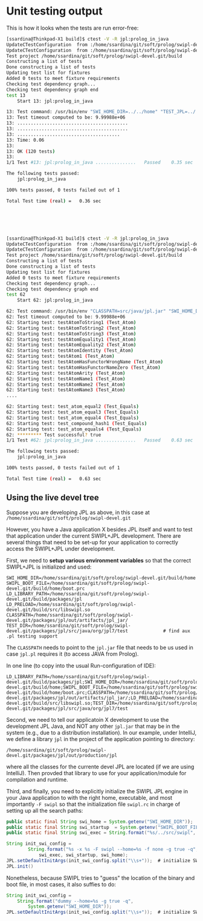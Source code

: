 # Unit testing output

This is how it looks when the tests are run error-free:

```bash
[ssardina@Thinkpad-X1 build]$ ctest -V -R jpl:prolog_in_java
UpdateCTestConfiguration  from :/home/ssardina/git/soft/prolog/swipl-devel.git/build/DartConfiguration.tcl
UpdateCTestConfiguration  from :/home/ssardina/git/soft/prolog/swipl-devel.git/build/DartConfiguration.tcl
Test project /home/ssardina/git/soft/prolog/swipl-devel.git/build
Constructing a list of tests
Done constructing a list of tests
Updating test list for fixtures
Added 0 tests to meet fixture requirements
Checking test dependency graph...
Checking test dependency graph end
test 13
    Start 13: jpl:prolog_in_java

13: Test command: /usr/bin/env "SWI_HOME_DIR=../../home" "TEST_JPL=../../../packages/jpl/test_jpl.pl" "/usr/lib/jvm/java-8-oracle/bin/java" "-Djava.library.path=." "-classpath" "/usr/share/java/junit.jar:src/java/jpl.jar:src/java/jpltest.jar" "junit.textui.TestRunner" "org.jpl7.test.TestJUnit"
13: Test timeout computed to be: 9.99988e+06
13: .........................................
13: .........................................
13: ......................................
13: Time: 0.06
13: 
13: OK (120 tests)
13: 
1/1 Test #13: jpl:prolog_in_java ...............   Passed    0.35 sec

The following tests passed:
	jpl:prolog_in_java

100% tests passed, 0 tests failed out of 1

Total Test time (real) =   0.36 sec






[ssardina@Thinkpad-X1 build]$ ctest -V -R jpl:prolog_in_java
UpdateCTestConfiguration  from :/home/ssardina/git/soft/prolog/swipl-devel.git/build/DartConfiguration.tcl
UpdateCTestConfiguration  from :/home/ssardina/git/soft/prolog/swipl-devel.git/build/DartConfiguration.tcl
Test project /home/ssardina/git/soft/prolog/swipl-devel.git/build
Constructing a list of tests
Done constructing a list of tests
Updating test list for fixtures
Added 0 tests to meet fixture requirements
Checking test dependency graph...
Checking test dependency graph end
test 62
    Start 62: jpl:prolog_in_java

62: Test command: /usr/bin/env "CLASSPATH=src/java/jpl.jar" "SWI_HOME_DIR=../../home" "SWIPL_BOOT_FILE=../../home/boot.prc" "SOURCE_DIR=/home/ssardina/git/soft/prolog/swipl-devel.git/packages/jpl" "/usr/lib/jvm/java-11-openjdk-amd64/bin/java" "-Djava.library.path=." "-classpath" "/usr/share/java/junit4.jar:/usr/share/java/hamcrest-core.jar:src/java/jpl.jar:src/java/jpltest.jar" "org.jpl7.test.JPLTestSuiteRunner"
62: Test timeout computed to be: 9.99988e+06
62: Starting test: testAtomToString1 (Test_Atom)
62: Starting test: testAtomToString2 (Test_Atom)
62: Starting test: testAtomToString3 (Test_Atom)
62: Starting test: testAtomEquality1 (Test_Atom)
62: Starting test: testAtomEquality2 (Test_Atom)
62: Starting test: testAtomIdentity (Test_Atom)
62: Starting test: testAtom1 (Test_Atom)
62: Starting test: testAtomHasFunctorWrongName (Test_Atom)
62: Starting test: testAtomHasFunctorNameZero (Test_Atom)
62: Starting test: testAtomArity (Test_Atom)
62: Starting test: testAtomName1 (Test_Atom)
62: Starting test: testAtomName2 (Test_Atom)
62: Starting test: testAtomName3 (Test_Atom)
....

62: Starting test: test_atom_equal2 (Test_Equals)
62: Starting test: test_atom_equal3 (Test_Equals)
62: Starting test: test_atom_equal4 (Test_Equals)
62: Starting test: test_compound_hash1 (Test_Equals)
62: Starting test: test_atom_equals4 (Test_Equals)
62: ********* Test successful? true
1/1 Test #62: jpl:prolog_in_java ...............   Passed    0.63 sec

The following tests passed:
	jpl:prolog_in_java

100% tests passed, 0 tests failed out of 1

Total Test time (real) =   0.63 sec
```


## Using the live devel tree

Suppose you are developing JPL as above, in this case at `/home/ssardina/git/soft/prolog/swipl-devel.git`

However, you have a Java application X  besides JPL itself and want to test that application under the current SWIPL+JPL development. There are several things that need to be set-up for your application to correctly access the SWIPL+JPL under development. 

First, we need to **setup various environment variables** so that the correct SWIPL+JPL is initialized and used:

	SWI_HOME_DIR=/home/ssardina/git/soft/prolog/swipl-devel.git/build/home
	SWIPL_BOOT_FILE=/home/ssardina/git/soft/prolog/swipl-devel.git/build/home/boot.prc
	LD_LIBRARY_PATH=/home/ssardina/git/soft/prolog/swipl-devel.git/build/packages/jpl
	LD_PRELOAD=/home/ssardina/git/soft/prolog/swipl-devel.git/build/src/libswipl.so
	CLASSPATH=/home/ssardina/git/soft/prolog/swipl-devel.git/packages/jpl/out/artifacts/jpl_jar/
	TEST_DIR=/home/ssardina/git/soft/prolog/swipl-devel.git/packages/jpl/src/java/org/jpl7/test 		    # find aux .pl testing support

The `CLASSPATH` needs to point to the `jpl.jar` file that needs to be us used in case `jpl.pl` requires it (to access JAVA from Prolog).

In one line (to copy into the usual Run-configuration of IDE):

	LD_LIBRARY_PATH=/home/ssardina/git/soft/prolog/swipl-devel.git/build/packages/jpl;SWI_HOME_DIR=/home/ssardina/git/soft/prolog/swipl-devel.git/build/home;SWIPL_BOOT_FILE=/home/ssardina/git/soft/prolog/swipl-devel.git/build/home/boot.prc;CLASSPATH=/home/ssardina/git/soft/prolog/swipl-devel.git/packages/jpl/out/artifacts/jpl_jar/;LD_PRELOAD=/home/ssardina/git/soft/prolog/swipl-devel.git/build/src/libswipl.so;TEST_DIR=/home/ssardina/git/soft/prolog/swipl-devel.git/packages/jpl/src/java/org/jpl7/test

Second, we need to tell our applicatoin X development to use the development JPL Java, and NOT any other `jpl.jar`  that may be in the system (e.g., due to a distribution installation). In our example, under IntelliJ, we define a library `jpl` in the project of the application pointing to directory:

	/home/ssardina/git/soft/prolog/swipl-devel.git/packages/jpl/out/production/jpl

where all the classes for the currente devel JPL are located (if we are using IntelliJ). Then provded that library to use for your application/module for compilation and runtime.

Third, and finally, you need to explicitly initialize the SWIPL JPL engine in your Java application to with the right home, executable, and most importantly `-F swipl` so that the initialization file `swipl.rc` in charge of setting up all the search paths:

```java
public static final String swi_home = System.getenv("SWI_HOME_DIR"));
public static final String swi_startup  = System.getenv("SWIPL_BOOT_FILE"));
public static final String swi_exec = String.format("%s/../src/swipl", home);

String init_swi_config =
        String.format("%s -x %s -F swipl --home=%s -f none -g true -q",
            swi_exec, swi_startup, swi_home);
JPL.setDefaultInitArgs(init_swi_config.split("\\s+"));	# initialize SWIPL engine
JPL.init()
```

Nonetheless, because SWIPL tries to "guess" the location of the binary and boot file, in most cases, it also suffies to do:

```java
String init_swi_config =
	String.format("dummy --home=%s -g true -q",
		System.getenv("SWI_HOME_DIR"));
JPL.setDefaultInitArgs(init_swi_config.split("\\s+"));	# initialize SWIPL engine
```



